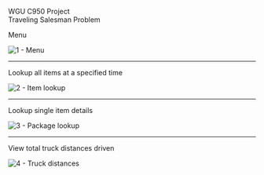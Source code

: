 WGU C950 Project  
Traveling Salesman Problem

Menu

![1 - Menu](https://github.com/user-attachments/assets/52e22447-3c04-4ef8-8692-153681085233)

-------------------------------------------------------------

Lookup all items at a specified time

![2 - Item lookup](https://github.com/user-attachments/assets/0840693d-9b32-47f3-83f7-bce5459bd940)

-------------------------------------------------------------

Lookup single item details

![3 - Package lookup](https://github.com/user-attachments/assets/705d13a9-9b19-46fb-8b90-742e1c4ae0b1)

-------------------------------------------------------------

View total truck distances driven

![4 - Truck distances](https://github.com/user-attachments/assets/3dd2d957-e187-4ec2-9ac0-c451186e049b)

